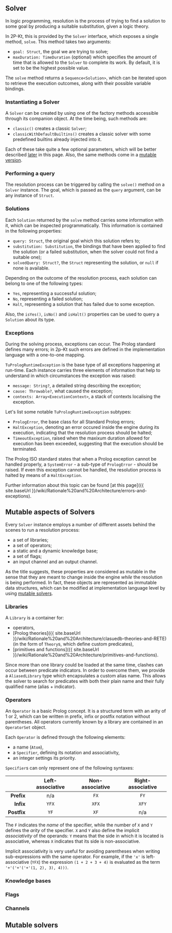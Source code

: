 ---
---

## Solver

In logic programming, resolution is the process of trying to find a solution to some goal by producing a suitable substitution, given a logic theory.

In 2P-Kt, this is provided by the `Solver` interface, which exposes a single method, `solve`. This method takes two arguments:

- `goal: Struct`, the goal we are trying to solve;
- `maxDuration: TimeDuration` (optional) which specifies the amount of time that is allowed to the `Solver` to complete its work. By default, it is set to be the highest possible value.

The `solve` method returns a `Sequence<Solution>`, which can be iterated upon to retrieve the execution outcomes, along with their possible variable bindings.

### Instantiating a Solver

A `Solver` can be created by using one of the factory methods accessible through its companion object. At the time being, such methods are:

- `classic()` creates a classic `Solver`;
- `classicWithDefaultBuiltins()` creates a classic solver with some predefined builtins already injected into it.

Each of these take quite a few optional parameters, which will be better described [later](#mutable-aspects-of-solvers) in this page. Also, the same methods come in a [mutable version](#mutable-solvers).

### Performing a query

The resolution process can be triggered by calling the `solve()` method on a `Solver` instance. The goal, which is passed as the `query` argument, can be any instance of `Struct`.

### Solutions

Each `Solution` returned by the `solve` method carries some information with it, which can be inspected programmatically. This information is contained in the following properties:

- `query: Struct`, the original goal which this solution refers to;
- `substitution: Substitution`, the bindings that have been applied to find the solution (or a failed substitution, when the solver could not find a suitable one);
- `solvedQuery: Struct?`, the `Struct` representing the solution, or `null` if none is available.

Depending on the outcome of the resolution process, each solution can belong to one of the following types:

- `Yes`, representing a successful solution;
- `No`, representing a failed solution;
- `Halt`, representing a solution that has failed due to some exception.

Also, the `isYes()`, `isNo()` and `isHalt()` properties can be used to query a `Solution` about its type.

### Exceptions

During the solving process, exceptions can occur. The Prolog standard defines many errors; in 2p-Kt such errors are defined in the implementation language with a one-to-one mapping.

`TuPrologRuntimeException` is the base type of all exceptions happening at run-time. Each instance carries three elements of information that help to understand in which circumstances the exception was raised:

- `message: String?`, a detailed string describing the exception;
- `cause: Throwable?`, what caused the exception;
- `contexts: Array<ExecutionContext>`, a stack of contexts localising the exception.

Let's list some notable `TuPrologRuntimeException` subtypes:

- `PrologError`, the base class for all Standard Prolog errors;
- `HaltException`, denoting an error occured inside the engine during its execution, indicating that the resolution process should be halted;
- `TimeoutException`, raised when the maxixum duration allowed for execution has been exceeded, suggesting that the execution should be terminated.

The Prolog ISO standard states that when a Prolog exception cannot be handled properly, a `SystemError` - a sub-type of `PrologError` - should be raised. If even this exception cannot be handled, the resolution process is halted by means of a `HaltException`.

Further information about this topic can be found [at this page]({{ site.baseUrl }}/wiki/Rationale%20and%20Architecture/errors-and-exceptions).

## Mutable aspects of Solvers

Every `Solver` instance employs a number of different assets behind the scenes to run a resolution process:

- a set of libraries;
- a set of operators;
- a static and a dynamic knowledge base;
- a set of flags;
- an input channel and an output channel.

As the title suggests, these properties are considered as mutable in the sense that they are meant to change inside the engine _while_ the resolution is being performed. In fact, these objects are represented as immutable data structures, which can be modified at implementation language level by using [mutable solvers](#mutable-solvers).

### Libraries

A `Library` is a container for:

- operators,
- [Prolog theories]({{ site.baseUrl }}/wiki/Rationale%20and%20Architecture/clasuedb-theories-and-RETE) (in the form of `Theory`s, which define custom predicates),
- [primitives and functions]({{ site.baseUrl }}/wiki/Rationale%20and%20Architecture/primitives-and-functions).

Since more than one library could be loaded at the same time, clashes can occur between predicate indicators. In order to overcome them, we provide a `AliasedLibrary` type which encapsulates a custom alias name. This allows the solver to search for predicates with both their plain name and their fully qualified name (alias + indicator).

### Operators

An `Operator` is a basic Prolog concept. It is a structured term with an arity of 1 or 2, which can be written in prefix, infix or postfix notation without parentheses. All operators currently known by a library are contained in an `OperatorSet` object.

Each `Operator` is defined through the following elements:

- a name (`Atom`),
- a `Specifier`, defining its notation and associativity,
- an integer settings its priority.

`Specifier`s can only represent one of the following syntaxes:

|  | Left-associative | Non-associative | Right-associative |
|-:|:-:|:-:|:-:|
| **Prefix** | n/a | `FX` | `FY` |
| **Infix** | `YFX` | `XFX` | `XFY` |
| **Postfix** | `YF` | `XF` | n/a |

The `F` indicates the *name* of the specifier, while the number of `X` and `Y` defines the *arity* of the specifier. `X` and `Y` also define the implicit *associativity* of the operands: `Y` means that the side in which it is located is associative, whereas `X` indicates that its side is non-associative.

Implicit associativity is very useful for avoiding parentheses when writing sub-expressions with the same operator. For example, if the `'x'` is left-associative (`YFX`) the expression `(1 + 2 + 3 + 4)` is evaluated as the term `'+'('+'('+'(1, 2), 3), 4)))`.

### Knowledge bases

### Flags

### Channels

## Mutable solvers

